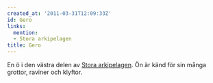 ```yaml
---
created_at: '2011-03-31T12:09:33Z'
id: Gero
links:
  mention:
  - Stora arkipelagen
title: Gero
---
```


En ö i den västra delen av [Stora arkipelagen]. Ön är känd för sin många grottor, raviner och
klyftor.

  [Stora arkipelagen]: Stora_arkipelagen